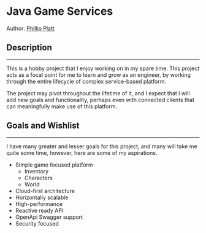 
# Java Game Services

Author: [Phillip Platt](https://www.linkedin.com/in/phillipplatt/)

## Description
<hr>
This is a hobby project that I enjoy working on in my spare time.
This project acts as a focal point for me to learn and grow as an engineer, 
by working through the entire lifecycle of complex service-based platform.

The project may pivot throughout the lifetime of it, and I expect that I will add new goals and functionality, 
perhaps even with connected clients that can meaningfully make use of this platform.

## Goals and Wishlist
<hr>
I have many greater and lesser goals for this project, and many will take me quite some time, 
however, here are some of my aspirations. 

- Simple game focused platform
  - Inventory
  - Characters
  - World
- Cloud-first architecture
- Horizontally scalable
- High-performance
- Reactive ready API
- OpenApi Swagger support
- Security focused
